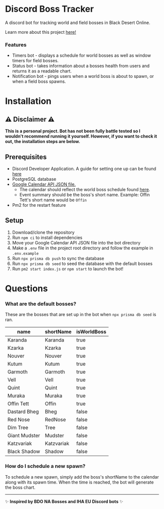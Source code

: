 # Discord Boss Tracker
A discord bot for tracking world and field bosses in Black Desert Online.

Learn more about this project [here!](https://www.jamesmulvaney.co.uk/projects/discord-boss-tracker)

### Features
- Timers bot - displays a schedule for world bosses as well as window timers for field bosses.
- Status bot - takes information about a bosses health from users and returns it as a readable chart.
- Notification bot - pings users when a world boss is about to spawn, or when a field boss spawns.

# Installation

## ⚠️ Disclaimer ⚠️

**This is a personal project. Bot has not been fully battle tested so I wouldn't recommend running it yourself. However, if you want to check it out, the installation steps are below.**

## Prerequisites

* Discord Developer Application. A guide for setting one up can be found [here](https://discordjs.guide/preparations/setting-up-a-bot-application.html#creating-your-bot)
* PostgreSQL database
* [Google Calendar API JSON file.](https://developers.google.com/calendar/api/quickstart/nodejs#authorize_credentials_for_a_desktop_application)
    - The calendar should reflect the world boss schedule found [here](https://www.naeu.playblackdesert.com/en-US/Wiki?wikiNo=83).
    - Event summary should be the boss's short name. Example: Offin Tett's short name would be `Offin`
* Pm2 for the restart feature

## Setup

1. Download/clone the repository
2. Run `npm ci` to install dependencies
3. Move your Google Calendar API JSON file into the bot directory
4. Make a `.env` file in the project root directory and follow the example in `.env.example`
5. Run `npx prisma db push` to sync the database
6. Run `npx prisma db seed` to seed the database with the default bosses
7. Run `pm2 start index.js` or `npm start` to launch the bot!

# Questions

### What are the default bosses?

These are the bosses that are set up in the bot when `npx prisma db seed` is ran.

| name | shortName | isWorldBoss |
| ---- | --------- | ----------- |
| Karanda | Karanda | true |
| Kzarka | Kzarka | true |
| Nouver | Nouver | true |
| Kutum | Kutum | true |
| Garmoth | Garmoth | true |
| Vell | Vell | true |
| Quint | Quint | true |
| Muraka | Muraka | true |
| Offin Tett | Offin | true |
| Dastard Bheg | Bheg | false |
| Red Nose | RedNose | false |
| Dim Tree | Tree | false |
| Giant Mudster | Mudster | false |
| Katzvariak | Katzvariak | false |
| Black Shadow | Shadow | false |

### How do I schedule a new spawn?

To schedule a new spawn, simply add the boss's shortName to the calendar along with its spawn time. When the time is reached, the bot will generate the boss chart.

---

✨ **Inspired by BDO NA Bosses and IHA EU Discord bots** ✨
